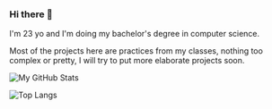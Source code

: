 ### Hi there 👋

I'm 23 yo and I'm doing my bachelor's degree in computer science.

Most of the projects here are practices from my classes, nothing too complex or pretty, I will try to put more elaborate projects soon.

![My GitHub Stats](https://github-readme-stats.vercel.app/api?username=sarahfso&show_icons=true&theme=merko)

![Top Langs](https://github-readme-stats.vercel.app/api/top-langs/?username=sarahfso&layout=compact)
